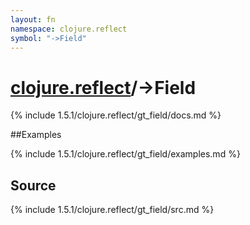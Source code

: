 ```yaml
---
layout: fn
namespace: clojure.reflect
symbol: "->Field"
---
```


# [clojure.reflect](../)/->Field

{% include 1.5.1/clojure.reflect/gt_field/docs.md %}

##Examples

{% include 1.5.1/clojure.reflect/gt_field/examples.md %}
## Source
{% include 1.5.1/clojure.reflect/gt_field/src.md %}

